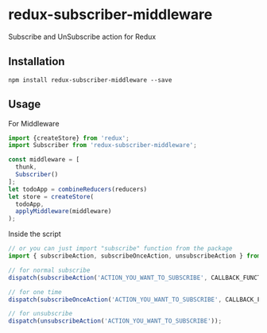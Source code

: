 # redux-subscriber-middleware

Subscribe and UnSubscribe action for Redux

## Installation

`npm install redux-subscriber-middleware --save`

## Usage

For Middleware
```js
import {createStore} from 'redux';
import Subscriber from 'redux-subscriber-middleware';

const middleware = [
  thunk,
  Subscriber()
];
let todoApp = combineReducers(reducers)
let store = createStore(
  todoApp,
  applyMiddleware(middleware)
);
```

Inside the script
```js
// or you can just import "subscribe" function from the package
import { subscribeAction, subscribeOnceAction, unsubscribeAction } from 'redux-subscriber-middleware';

// for normal subscribe
dispatch(subscribeAction('ACTION_YOU_WANT_TO_SUBSCRIBE', CALLBACK_FUNCTION));

// for one time
dispatch(subscribeOnceAction('ACTION_YOU_WANT_TO_SUBSCRIBE', CALLBACK_FUNCTION));

// for unsubscribe
dispatch(unsubscribeAction('ACTION_YOU_WANT_TO_SUBSCRIBE'));

```


